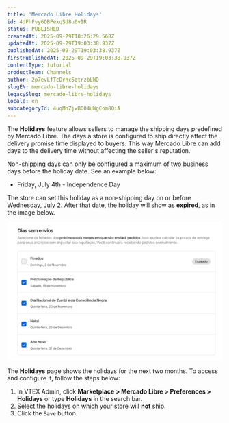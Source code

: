```yaml
---
title: 'Mercado Libre Holidays'
id: 4dFhFvy6QBPexqSd8u0vIR
status: PUBLISHED
createdAt: 2025-09-29T18:26:29.568Z
updatedAt: 2025-09-29T19:03:38.937Z
publishedAt: 2025-09-29T19:03:38.937Z
firstPublishedAt: 2025-09-29T19:03:38.937Z
contentType: tutorial
productTeam: Channels
author: 2p7evLfTcDrhc5qtrzbLWD
slugEN: mercado-libre-holidays
legacySlug: mercado-libre-holidays
locale: en
subcategoryId: 4uqMnZjwBO04uWgCom8QiA
---
```


The **Holidays** feature allows sellers to manage the shipping days predefined by Mercado Libre. The days a store is configured to ship directly affect the delivery promise time displayed to buyers.
This way Mercado Libre can add days to the delivery time without affecting the seller's reputation.

Non-shipping days can only be configured a maximum of two business days before the holiday date. See an example below:

- Friday, July 4th - Independence Day

The store can set this holiday as a non-shipping day on or before Wednesday, July 2. After that date, the holiday will show as **expired**, as in the image below. 

![Mercado Liibre Holidays](https://raw.githubusercontent.com/vtexdocs/help-center-content/refs/heads/main/docs/en/tutorials/integrations/integration-settings/mercado-libre-holidays_1.jpg)

The **Holidays** page shows the holidays for the next two months. To access and configure it, follow the steps below:

1. In VTEX Admin, click **Marketplace > Mercado Libre > Preferences > Holidays** or type **Holidays** in the search bar.  
2. Select the holidays on which your store will **not** ship.  
3. Click the `Save` button.  

